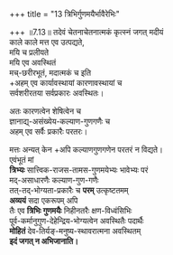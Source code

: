 +++
title = "13 त्रिभिर्गुणमयैर्भावैरेभिः"

+++
॥7.13॥ तदेवं चेतनाचेतनात्मकं कृत्स्नं जगत् मदीयं  
काले काले मत्त एव उत्पद्यते,  
मयि च प्रलीयते  
मयि एव अवस्थितं  
मच्-छरीरभूतं, मदात्मकं च इति  
+अहम् एव कार्यावस्थायां कारणावस्थायां च  
सर्वशरीरतया सर्वप्रकारः अवस्थितः। 

अतः कारणत्वेन शेषित्वेन च  
ज्ञानाद्य्-असंख्येय-कल्याण-गुणगणैः च  
अहम् एव सर्वैः प्रकारैः परतरः। 

मत्तः अन्यत् केन +अपि कल्याणगुणगणेन परतरं न विद्यते।  
एवंभूतं मां  
**त्रिभ्यः** सात्त्विक-राजस-तामस-गुणमयेभ्यः भावेभ्यः परं  
मद्-असाधारणैः कल्याण-गुण-गणैः  
तत्-तद्-भोग्यता-प्रकारैः च **परम्** उत्कृष्टतमम्  
**अव्ययं** सदा एकरूपम् अपि  
तैः एव **त्रिभिः गुणमयैः** निहीनतरैः क्षण-विध्वंसिभिः  
पूर्व-कर्मानुगुण-देहेन्द्रिय-भोग्यत्वेन अवस्थितैः पदार्थैः  
**मोहितं** देव-तिर्यङ्-मनुष्य-स्थावरात्मना अवस्थितम्  
**इदं जगत् न अभिजानाति।** 

